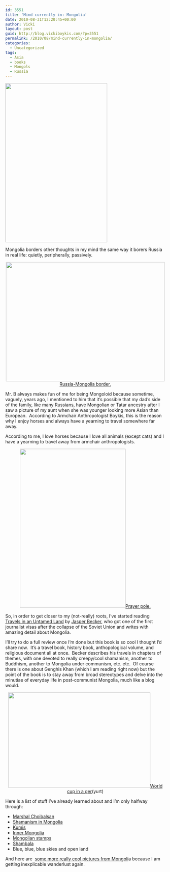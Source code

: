 ```yaml
---
id: 3551
title: 'Mind currently in: Mongolia'
date: 2010-08-31T12:20:45+00:00
author: Vicki
layout: post
guid: http://blog.vickiboykis.com/?p=3551
permalink: /2010/08/mind-currently-in-mongolia/
categories:
  - Uncategorized
tags:
  - Asia
  - books
  - Mongols
  - Russia
---
```

[<img class="aligncenter size-full wp-image-3553" title="9781845116491" src="http://blog.vickiboykis.com/wp-content/uploads/2010/08/97818451164911.jpg" alt="" width="321" height="500" />](http://blog.vickiboykis.com/wp-content/uploads/2010/08/97818451164911.jpg)

Mongolia borders other thoughts in my mind the same way it borers Russia in real life: quietly, peripherally, passively.

<p style="text-align: center;">
  <a href="http://blog.vickiboykis.com/wp-content/uploads/2010/08/rally.jpg"><img class="aligncenter size-full wp-image-3555" title="rally" src="http://blog.vickiboykis.com/wp-content/uploads/2010/08/rally.jpg" alt="" width="500" height="375" /></a><a href="http://sofasurfers.org/2008/11/06/pictures-from-the-road-from-fleur/">Russia-Mongolia border.</a>
</p>

Mr. B always makes fun of me for being Mongoloid because sometime, vaguely, years ago, I mentioned to him that it&#8217;s possible that my dad&#8217;s side of the family, like many Russians, have Mongolian or Tatar ancestry after I saw a picture of my aunt when she was younger looking more Asian than European.  According to Armchair Anthropologist Boykis, this is the reason why I enjoy horses and always have a yearning to travel somewhere far away.

According to me, I love horses because I love all animals (except cats) and I have a yearning to travel away from armchair anthropologists.

<p style="text-align: center;">
  <a href="http://blog.vickiboykis.com/wp-content/uploads/2010/08/4909471065_a27856ce11.jpg"><img class="aligncenter size-full wp-image-3556" title="4909471065_a27856ce11" src="http://blog.vickiboykis.com/wp-content/uploads/2010/08/4909471065_a27856ce11.jpg" alt="" width="333" height="500" /></a><a href="http://www.flickr.com/photos/kanglapass/4909471065/in/pool-19019987@N00/">Prayer pole. </a>
</p>

So, in order to get closer to my (not-really) roots, I&#8217;ve started reading [Travels in an Untamed Land](http://www.amazon.com/Mongolia-Travels-Untamed-Jasper-Becker/dp/1845116496/ref=sr_1_4?s=books&ie=UTF8&qid=1283273011&sr=1-4) by [Jasper Becker](http://www.jasperbecker.com/), who got one of the first journalist visas after the collapse of the Soviet Union and writes with amazing detail about Mongolia.

I&#8217;ll try to do a full review once I&#8217;m done but this book is so cool I thought I&#8217;d share now.  It&#8217;s a travel book, history book, anthopological volume, and religious document all at once.  Becker describes his travels in chapters of themes, with one devoted to really creepy/cool shamanism, another to Buddhism, another to Mongolia under communism, etc. etc.  Of course there is one about Genghis Khan (which I am reading right now) but the point of the book is to stay away from broad stereotypes and delve into the minutiae of everyday life in post-communist Mongolia, much like a blog would.

<p style="text-align: center;">
  <a href="http://blog.vickiboykis.com/wp-content/uploads/2010/08/gerz.jpg"><img class="aligncenter size-full wp-image-3557" title="gerz" src="http://blog.vickiboykis.com/wp-content/uploads/2010/08/gerz.jpg" alt="" width="448" height="299" /></a><a href="http://www.flickr.com/photos/johncommon/4901634788/sizes/m/in/pool-19019987@N00/">World cup in a ger</a>(yurt)
</p>

Here is a list of stuff I&#8217;ve already learned about and I&#8217;m only halfway through:

  * [Marshal Choibalsan](http://en.wikipedia.org/wiki/Khorloogiin_Choibalsan)
  * [Shamanism in Mongolia](http://sites.asiasociety.org/arts/mongolia/shaman.html)
  * [Kumis](http://en.wikipedia.org/wiki/Kumis)
  * [Inner Mongolia](http://en.wikipedia.org/wiki/Inner_Mongolia)
  * [Mongolian stamps](http://www.philatelicdatabase.com/philatelic-publications/stamps-of-mongolia-since-1945/)
  * [Shambala](http://en.wikipedia.org/wiki/Shambhala)
  * Blue, blue, blue skies and open land

And here are  [some more really cool pictures from Mongoli](http://www.dreamers1.com/russia/Tashanta/Mongolia_Pictures.htm)a because I am getting inexplicable wanderlust again.